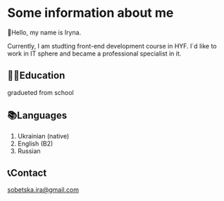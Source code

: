 # Some information about me

👋Hello, my name is Iryna.

Currently, I am studting front-end development course in HYF. I`d like to work
in IT sphere and became a professional specialist in it.

## 👩‍🎓Education

gradueted from school

## 📚Languages

1. Ukrainian (native)
2. English (B2)
3. Russian

## 📞Contact

sobetska.ira@gmail.com
